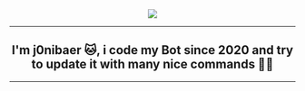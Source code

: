 <div align="center" style"border-radius:15px">
  <img src="https://user-images.githubusercontent.com/68662326/139536366-fa03edfb-bc80-4d36-975d-f2568426ee81.png?size=4096" style"width: 100%;border-radius:15px">
</div>

***
## <div align="center">I'm j0nibaer 🐱, i code my Bot since 2020 and try to update it with many nice commands 👨‍💻</div>  
***
<!---
j0nibaer/j0nibaer is a ✨ special ✨ repository because its `README.md` (this file) appears on your GitHub profile.
You can click the Preview link to take a look at your changes.
--->
